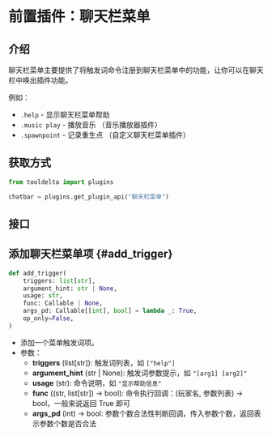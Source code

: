 # 前置插件：聊天栏菜单

## 介绍

聊天栏菜单主要提供了将触发词命令注册到聊天栏菜单中的功能，让你可以在聊天栏中唤出插件功能。

例如：
- `.help` - 显示聊天栏菜单帮助
- `.music play` - 播放音乐 （音乐播放器插件）
- `.spawnpoint` - 记录重生点 （自定义聊天栏菜单插件）

## 获取方式
```python
from tooldelta import plugins

chatbar = plugins.get_plugin_api("聊天栏菜单")
```


## 接口

## 添加聊天栏菜单项 {#add_trigger}
```python
def add_trigger(
    triggers: list[str],
    argument_hint: str | None,
    usage: str,
    func: Callable | None,
    args_pd: Callable[[int], bool] = lambda _: True,
    op_only=False,
)
```
- 添加一个菜单触发词项。
- 参数：
    - **triggers** (list[str]): 触发词列表，如 `["help"]`
    - **argument_hint** (str | None): 触发词参数提示，如 `"[arg1] [arg2]"`
    - **usage** (str): 命令说明，如 `"显示帮助信息"`
    - **func** ((str, list[str]) -> bool): 命令执行回调：(玩家名, 参数列表) -> bool，一般来说返回 True 即可
    - **args_pd** (int) -> bool: 参数个数合法性判断回调，传入参数个数，返回表示参数个数是否合法

